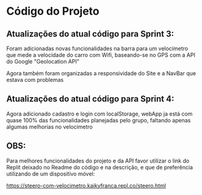 # Código do Projeto

## Atualizações do atual código para Sprint 3:

Foram adicionadas novas funcionalidades na barra para um velocímetro que mede a velocidade do carro com Wifi, baseando-se no GPS com a API do Google "Geolocation API"

Agora também foram organizadas a responsividade do Site e a NavBar que estava com problemas

## Atualizações do atual código para Sprint 4:

Agora adicionado cadastro e login com localStorage, webApp ja está com quase 100% das funcionalidades planejadas pelo grupo, faltando apenas algumas melhorias no velocimetro

## OBS:

Para melhores funcionalidades do projeto e da API favor utilizar o link do Replit deixado no Readme do código e na descrição, e que de preferência utilizando de um dispositivo móvel:


https://steero-com-velocimetro.kaikyfranca.repl.co/steero.html
